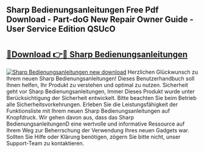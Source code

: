 ## Sharp Bedienungsanleitungen Free Pdf Download - Part-doG New Repair Owner Guide - User Service Edition QSUcO

# <h2><a href="http://df0oaz.blite.top/?on=Sharp+Bedienungsanleitungen">🔗Download 👉🔴 Sharp Bedienungsanleitungen</a></h2>

[![Sharp Bedienungsanleitungen new download](https://i.imgur.com/lujVjoI.png)](http://df0oaz.blite.top/?on=Sharp+Bedienungsanleitungen)
Herzlichen Glückwunsch zu Ihrem neuen Sharp Bedienungsanleitungen! Dieses Benutzerhandbuch soll Ihnen helfen, Ihr Produkt zu verstehen und optimal zu nutzen. Sicherheit geht vor Sharp Bedienungsanleitungen, Immer Dieses Produkt wurde unter Berücksichtigung der Sicherheit entwickelt. Bitte beachten Sie beim Betrieb alle Sicherheitsvorkehrungen. Erleben Sie die Leistungsfähigkeit der Funktionsliste mit Ihrem neuen Sharp Bedienungsanleitungen auf Knopfdruck. Wir gehen davon aus, dass das Sharp BedienungsanleitungenD eine wertvolle und informative Ressource auf Ihrem Weg zur Beherrschung der Verwendung Ihres neuen Gadgets war. Sollten Sie Hilfe oder Klärung benötigen, zögern Sie bitte nicht, unser Support-Team zu kontaktieren.

